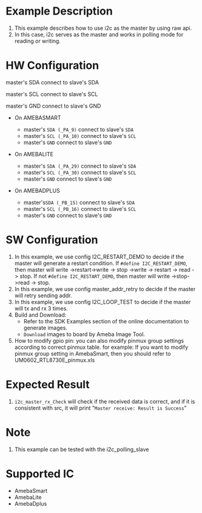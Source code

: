 # Example Description

1. This example describes how to use i2c as the master by using raw api.
2. In this case, i2c serves as the master and works in polling mode for reading or writing.

# HW Configuration

master's SDA connect to slave's SDA 

master's SCL connect to slave's SCL 

master's GND connect to slave's GND 

* On AMEBASMART
  - master's `SDA (_PA_9)` connect to slave's `SDA`
  - master's  `SCL (_PA_10)` connect to slave's `SCL` 
  - master's  `GND` connect to slave's `GND` 

* On AMEBALITE
  - master's `SDA (_PA_29)` connect to slave's `SDA`
  - master's `SCL (_PA_30)` connect to slave's `SCL` 
  - master's `GND` connect to slave's `GND` 

* On AMEBADPLUS
  - master's`SDA (_PB_15)` connect to slave's `SDA`
  - master's `SCL (_PB_16)` connect to slave's `SCL` 
  - master's `GND` connect to slave's `GND` 

# SW Configuration

1. In this example, we use config I2C_RESTART_DEMO to decide if the master will generate a restart condition.
   		If `#define I2C_RESTART_DEMO`, then master will write ->restart->write -> stop ->write -> restart -> read -> stop.
   		If not `#define I2C_RESTART_DEMO`, then master will write ->stop->read -> stop.
2. In this example, we use config master_addr_retry to decide if the master will retry sending addr.
3. In this example, we use config I2C_LOOP_TEST to decide if the master will tx and rx 3 times.
4. Build and Download:
   * Refer to the SDK Examples section of the online documentation to generate images.
   * `Download` images to board by Ameba Image Tool.
5. How to modify gpio pin:
   you can also modify pinmux group settings according to correct pinmux table.
   for example: 
   	If you want to modify pinmux group setting in AmebaSmart, then you should refer to UM0602_RTL8730E_pinmux.xls

# Expected Result

1. `i2c_master_rx_Check` will check if the received data is correct, and if it is consistent with src, it will print "`Master receive: Result is Success`"

# Note

1. This example can be tested with the i2c_polling_slave

# Supported IC

* AmebaSmart
* AmebaLite
* AmebaDplus
